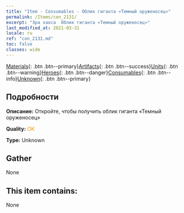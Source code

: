 ```yaml
---
title: "Item - Consumables - Облик гиганта «Темный оруженосец»"
permalink: /Items/con_2131/
excerpt: "Эра хаоса  Облик гиганта «Темный оруженосец»"
last_modified_at: 2021-03-31
locale: ru
ref: "con_2131.md"
toc: false
classes: wide
---
```

 [Materials](/ru/Items/){: .btn .btn--primary}[Artifacts](/ru/Items/Artifacts/){: .btn .btn--success}[Units](/ru/Items/Units/){: .btn .btn--warning}[Heroes](/ru/Items/Heroes/){: .btn .btn--danger}[Consumables](/ru/Items/Consumables/){: .btn .btn--info}[Unknown](/ru/Items/Unknown/){: .btn .btn--primary}

## Подробности
 **Описание:** Откройте, чтобы получить облик гиганта «Темный оруженосец»

 **Quality:** <span style="color: #FF8C00">OK</span>

 **Type:** Unknown

## Gather

  None

## This item contains:

  None

